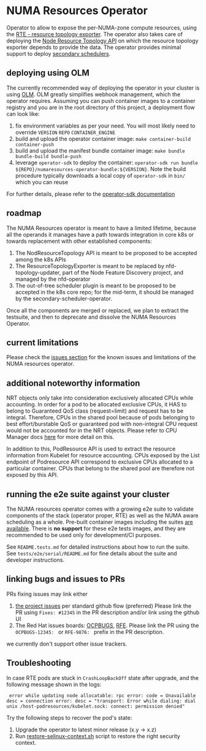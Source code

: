 # NUMA Resources Operator

Operator to allow to expose the per-NUMA-zone compute resources, using the [RTE - resource topology exporter](https://github.com/k8stopologyawareschedwg/resource-topology-exporter).
The operator also takes care of deploying the [Node Resource Topology API](https://github.com/k8stopologyawareschedwg/noderesourcetopology-api) on which the resource topology exporter depends to provide the data.
The operator provides minimal support to deploy [secondary schedulers](https://github.com/openshift-kni/scheduler-plugins).

## deploying using OLM

The currently recommended way of deploying the operator in your cluster is using [OLM](https://github.com/operator-framework/operator-lifecycle-manager/). OLM greatly simplifies webhook management, which the operator requires.
Assuming you can push container images to a container registry and you are in the root directory of this project, a deployment flow can look like:

1. fix environment variables as per your need. You will most likely need to override `VERSION` `REPO` `CONTAINER_ENGINE`
1. build and upload the operator container image: `make container-build container-push`
1. build and upload the manifest bundle container image: `make bundle bundle-build bundle-push`
1. leverage `operator-sdk` to deploy the container: `operator-sdk run bundle ${REPO}/numaresources-operator-bundle:${VERSION}`. Note the build procedure typically downloads a local copy of `operator-sdk` in `bin/` which you can reuse

For further details, please refer to the [operator-sdk documentation](https://sdk.operatorframework.io/docs/olm-integration/tutorial-bundle/)

## roadmap
 
The NUMA Resources operator is meant to have a limited lifetime, because all the operands it manages have a path towards
integration in core k8s or towards replacement with other established components:
1. The NodResourceTopology API is meant to be proposed to be accepted among the k8s APIs
2. The ResourceTopologyExporter is meant to be replaced by nfd-topology-updater, part of the Node Feature Discovery project,
   and managed by the nfd-operator
3. The out-of-tree scheduler plugin is meant to be proposed to be accepted in the k8s core repo; for the mid-term,
   it should be managed by the secondary-scheduler-operator.

Once all the components are merged or replaced, we plan to extract the testsuite, and then to deprecate and dissolve
the NUMA Resources Operator.

## current limitations

Please check the [issues section](https://github.com/openshift-kni/numaresources-operator/issues) for the known issues and limitations of the NUMA resources operator.

## additional noteworthy information

NRT objects only take into consideration exclusively allocated CPUs while accounting. In order for a pod to be allocated exclusive CPUs, it HAS to belong to Guaranteed QoS class (request=limit) and request has to be integral. Therefore, CPUs in the shared pool because of pods belonging to best effort/burstable QoS or guaranteed pod with non-integral CPU request would not be accounted for in the NRT objects. Please refer to CPU Manager docs [here](https://kubernetes.io/docs/tasks/administer-cluster/cpu-management-policies/#static-policy) for more detail on this.

In addition to this, PodResource API is used to extract the resource information from Kubelet for resource accounting. CPUs exposed by the List endpoint of Podresource API correspond to exclusive CPUs allocated to a particular container. CPUs that belong to the shared pool are therefore not exposed by this API.

## running the e2e suite against your cluster

The NUMA resources operator comes with a growing e2e suite to validate components of the stack (operator proper, RTE) as well as the NUMA aware scheduling as a whole.
Pre-built container images including the suites [are available](https://quay.io/repository/openshift-kni/numaresources-operator-tests).
There is **no support** for these e2e tests images, and they are recommended to be used only for development/CI purposes.

See `README.tests.md` for detailed instructions about how to run the suite.
See `tests/e2e/serial/README.md` for fine details about the suite and developer instructions.

## linking bugs and issues to PRs

PRs fixing issues may link either
1. [the project issues](https://github.com/openshift-kni/numaresources-operator/issues) per standard github flow (preferred)
   Please link the PR using `Fixes: #12345` in the PR description and/or link using the github UI
2. The Red Hat issues boards: [OCPBUGS](https://issues.redhat.com/projects/OCPBUGS/issues), [RFE](https://issues.redhat.com/projects/RFE/issues).
   Please link the PR using the `OCPBUGS-12345: ` or `RFE-9876: ` prefix in the PR description.

we currently don't support other issue trackers.

## Troubleshooting

In case RTE pods are stuck in `CrashLoopBackOff` state after upgrade, and the following message shown in the logs:
```
 error while updating node allocatable: rpc error: code = Unavailable desc = connection error: desc = "transport: Error while dialing: dial unix /host-podresources/kubelet.sock: connect: permission denied"
```

Try the following steps to recover the pod's state:
1. Upgrade the operator to latest minor release (x.y → x.z)
2. Run [restore-selinux-context.sh](hack/restore-selinux-context.sh) script to restore the right security context.


